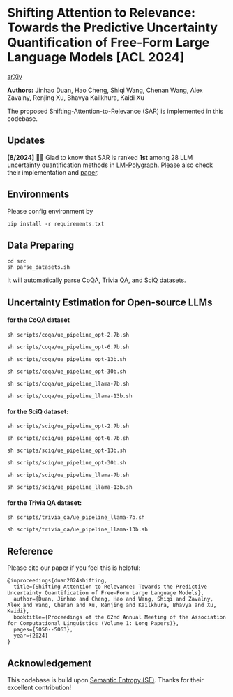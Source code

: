 # Shifting Attention to Relevance: Towards the Predictive Uncertainty Quantification of Free-Form Large Language Models [ACL 2024]
[arXiv](https://arxiv.org/pdf/2307.01379)

**Authors:** Jinhao Duan, Hao Cheng, Shiqi Wang, Chenan Wang, Alex Zavalny, Renjing Xu, Bhavya Kailkhura, Kaidi Xu

The proposed Shifting-Attention-to-Relevance (SAR) is implemented in this codebase. 

## Updates

**[8/2024]** 🎉🎉 Glad to know that SAR is ranked **1st** among 28 LLM uncertainty quantification methods in [LM-Polygraph](https://github.com/IINemo/lm-polygraph?tab=readme-ov-file). Please also check their implementation and [paper](https://arxiv.org/pdf/2406.15627).

## Environments

Please config environment by 

```pip install -r requirements.txt```

## Data Preparing
```shell
cd src
sh parse_datasets.sh
```
It will automatically parse CoQA, Trivia QA, and SciQ datasets.

## Uncertainty Estimation for Open-source LLMs 
#### for the CoQA dataset
```shell
sh scripts/coqa/ue_pipeline_opt-2.7b.sh

sh scripts/coqa/ue_pipeline_opt-6.7b.sh

sh scripts/coqa/ue_pipeline_opt-13b.sh

sh scripts/coqa/ue_pipeline_opt-30b.sh

sh scripts/coqa/ue_pipeline_llama-7b.sh

sh scripts/coqa/ue_pipeline_llama-13b.sh
````

#### for the SciQ dataset:
```shell
sh scripts/sciq/ue_pipeline_opt-2.7b.sh

sh scripts/sciq/ue_pipeline_opt-6.7b.sh

sh scripts/sciq/ue_pipeline_opt-13b.sh

sh scripts/sciq/ue_pipeline_opt-30b.sh

sh scripts/sciq/ue_pipeline_llama-7b.sh

sh scripts/sciq/ue_pipeline_llama-13b.sh
```

#### for the Trivia QA dataset:
```shell
sh scripts/trivia_qa/ue_pipeline_llama-7b.sh

sh scripts/trivia_qa/ue_pipeline_llama-13b.sh
```

## Reference
Please cite our paper if you feel this is helpful:
```shell
@inproceedings{duan2024shifting,
  title={Shifting Attention to Relevance: Towards the Predictive Uncertainty Quantification of Free-Form Large Language Models},
  author={Duan, Jinhao and Cheng, Hao and Wang, Shiqi and Zavalny, Alex and Wang, Chenan and Xu, Renjing and Kailkhura, Bhavya and Xu, Kaidi},
  booktitle={Proceedings of the 62nd Annual Meeting of the Association for Computational Linguistics (Volume 1: Long Papers)},
  pages={5050--5063},
  year={2024}
}
```

## Acknowledgement
This codebase is build upon [Semantic Entropy (SE)](https://github.com/lorenzkuhn/semantic_uncertainty). Thanks for their excellent contribution!
